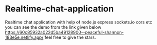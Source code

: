 # Realtime-chat-application
Realtime chat application with help of node.js express sockets.io cors etc
you can see the demo from the link given below
https://60c85932a022d5ba49128900--peaceful-shannon-183e5e.netlify.app/
feel free to give the stars.
